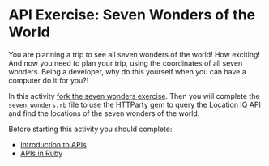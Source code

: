 # API Exercise: Seven Wonders of the World

You are planning a trip to see all seven wonders of the world! How exciting! And now you need to plan your trip, using the coordinates of all seven wonders. Being a developer, why do this yourself when you can have a computer do it for you?!  

In this activity [fork the seven wonders exercise](https://github.com/Ada-C14/api-exercise-seven-wonders).  Then you will complete the `seven_wonders.rb` file to use the HTTParty gem to query the Location IQ API and find the locations of the seven wonders of the world.

Before starting this activity you should complete:

* [Introduction to APIs](./intro-to-apis.md)
* [APIs in Ruby](./apis-in-ruby.md)

